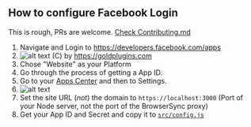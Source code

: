 ## How to configure Facebook Login

This is rough, PRs are welcome. [Check Contributing.md](../CONTRIBUTING.md)

1. Navigate and Login to https://developers.facebook.com/apps
2. ![alt text](http://goldplugins.com/wp-content/uploads/2013/07/ss11.png "")
 (C) by https://goldplugins.com
3. Chose "Website" as your Platform
4. Go through the process of getting a App ID.
5. Go to your [Apps Center](developers.facebook.com/apps) and then to Settings.
6. ![alt text](http://i.imgur.com/qJCY1w5.png "")
7. Set the site URL (*not*) the domain to `https://localhost:3000` (Port of your Node server, not the port of the BrowserSync proxy)
8. Get your App ID and Secret and copy it to [`src/config.js`](../src/config.js)
